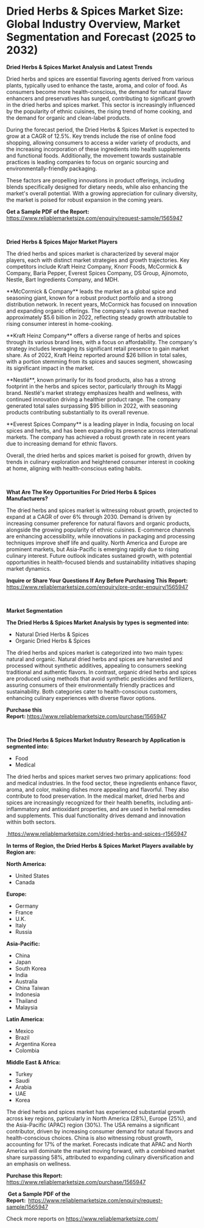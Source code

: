 <p><h1>Dried Herbs & Spices Market Size: Global Industry Overview, Market Segmentation and Forecast (2025 to 2032)</h1></p><p><strong>Dried Herbs & Spices Market Analysis and Latest Trends</strong></p>
<p><p>Dried herbs and spices are essential flavoring agents derived from various plants, typically used to enhance the taste, aroma, and color of food. As consumers become more health-conscious, the demand for natural flavor enhancers and preservatives has surged, contributing to significant growth in the dried herbs and spices market. This sector is increasingly influenced by the popularity of ethnic cuisines, the rising trend of home cooking, and the demand for organic and clean-label products. </p><p>During the forecast period, the Dried Herbs & Spices Market is expected to grow at a CAGR of 12.5%. Key trends include the rise of online food shopping, allowing consumers to access a wider variety of products, and the increasing incorporation of these ingredients into health supplements and functional foods. Additionally, the movement towards sustainable practices is leading companies to focus on organic sourcing and environmentally-friendly packaging. </p><p>These factors are propelling innovations in product offerings, including blends specifically designed for dietary needs, while also enhancing the market's overall potential. With a growing appreciation for culinary diversity, the market is poised for robust expansion in the coming years.</p></p>
<p><strong>Get a Sample PDF of the Report:&nbsp;</strong> <a href="https://www.reliablemarketsize.com/enquiry/request-sample/1565947?utm_campaign=2334&utm_medium=2&utm_source=Github&utm_content=ia&utm_term=07042025&utm_id=dried-herbs-spices">https://www.reliablemarketsize.com/enquiry/request-sample/1565947</a></p>
<p>&nbsp;</p>
<p><strong>Dried Herbs & Spices Major Market Players</strong></p>
<p><p>The dried herbs and spices market is characterized by several major players, each with distinct market strategies and growth trajectories. Key competitors include Kraft Heinz Company, Knorr Foods, McCormick & Company, Baria Pepper, Everest Spices Company, DS Group, Ajinomoto, Nestle, Bart Ingredients Company, and MDH.</p><p>**McCormick & Company** leads the market as a global spice and seasoning giant, known for a robust product portfolio and a strong distribution network. In recent years, McCormick has focused on innovation and expanding organic offerings. The company's sales revenue reached approximately $5.6 billion in 2022, reflecting steady growth attributable to rising consumer interest in home-cooking.</p><p>**Kraft Heinz Company** offers a diverse range of herbs and spices through its various brand lines, with a focus on affordability. The company's strategy includes leveraging its significant retail presence to gain market share. As of 2022, Kraft Heinz reported around $26 billion in total sales, with a portion stemming from its spices and sauces segment, showcasing its significant impact in the market.</p><p>**Nestlé**, known primarily for its food products, also has a strong footprint in the herbs and spices sector, particularly through its Maggi brand. Nestlé's market strategy emphasizes health and wellness, with continued innovation driving a healthier product range. The company generated total sales surpassing $95 billion in 2022, with seasoning products contributing substantially to its overall revenue.</p><p>**Everest Spices Company** is a leading player in India, focusing on local spices and herbs, and has been expanding its presence across international markets. The company has achieved a robust growth rate in recent years due to increasing demand for ethnic flavors.</p><p>Overall, the dried herbs and spices market is poised for growth, driven by trends in culinary exploration and heightened consumer interest in cooking at home, aligning with health-conscious eating habits.</p></p>
<p>&nbsp;</p>
<p><strong>What Are The Key Opportunities For Dried Herbs & Spices Manufacturers?</strong></p>
<p><p>The dried herbs and spices market is witnessing robust growth, projected to expand at a CAGR of over 6% through 2030. Demand is driven by increasing consumer preference for natural flavors and organic products, alongside the growing popularity of ethnic cuisines. E-commerce channels are enhancing accessibility, while innovations in packaging and processing techniques improve shelf life and quality. North America and Europe are prominent markets, but Asia-Pacific is emerging rapidly due to rising culinary interest. Future outlook indicates sustained growth, with potential opportunities in health-focused blends and sustainability initiatives shaping market dynamics.</p></p>
<p><strong>Inquire or Share Your Questions If Any Before Purchasing This Report:</strong> <a href="https://www.reliablemarketsize.com/enquiry/pre-order-enquiry/1565947?utm_campaign=2334&utm_medium=2&utm_source=Github&utm_content=ia&utm_term=07042025&utm_id=dried-herbs-spices">https://www.reliablemarketsize.com/enquiry/pre-order-enquiry/1565947</a></p>
<p>&nbsp;</p>
<p><strong>Market Segmentation</strong></p>
<p><strong>The Dried Herbs & Spices Market Analysis by types is segmented into:</strong></p>
<p><ul><li>Natural Dried Herbs & Spices</li><li>Organic Dried Herbs & Spices</li></ul></p>
<p><p>The dried herbs and spices market is categorized into two main types: natural and organic. Natural dried herbs and spices are harvested and processed without synthetic additives, appealing to consumers seeking traditional and authentic flavors. In contrast, organic dried herbs and spices are produced using methods that avoid synthetic pesticides and fertilizers, assuring consumers of their environmentally friendly practices and sustainability. Both categories cater to health-conscious customers, enhancing culinary experiences with diverse flavor options.</p></p>
<p><strong>Purchase this Report:&nbsp;</strong><a href="https://www.reliablemarketsize.com/purchase/1565947?utm_campaign=2334&utm_medium=2&utm_source=Github&utm_content=ia&utm_term=07042025&utm_id=dried-herbs-spices">https://www.reliablemarketsize.com/purchase/1565947</a></p>
<p>&nbsp;</p>
<p><strong>The Dried Herbs & Spices Market Industry Research by Application is segmented into:</strong></p>
<p><ul><li>Food</li><li>Medical</li></ul></p>
<p><p>The dried herbs and spices market serves two primary applications: food and medical industries. In the food sector, these ingredients enhance flavor, aroma, and color, making dishes more appealing and flavorful. They also contribute to food preservation. In the medical market, dried herbs and spices are increasingly recognized for their health benefits, including anti-inflammatory and antioxidant properties, and are used in herbal remedies and supplements. This dual functionality drives demand and innovation within both sectors.</p></p>
<p><a href="https://www.reliablemarketsize.com/dried-herbs-and-spices-r1565947?utm_campaign=2334&utm_medium=2&utm_source=Github&utm_content=ia&utm_term=07042025&utm_id=dried-herbs-spices">&nbsp;https://www.reliablemarketsize.com/dried-herbs-and-spices-r1565947</a></p>
<p><strong>In terms of Region, the Dried Herbs & Spices Market Players available by Region are:</strong></p>
<p>
    <p> <strong> North America: </strong>
        <ul>
            <li>United States</li>
            <li>Canada</li>
        </ul>
        </p> 
    <p> <strong> Europe: </strong>
        <ul>
            <li>Germany</li>
            <li>France</li>
            <li>U.K.</li>
            <li>Italy</li>
            <li>Russia</li>
        </ul>
        </p> 
    <p> <strong> Asia-Pacific: </strong>
        <ul>
            <li>China</li>
            <li>Japan</li>
            <li>South Korea</li>
            <li>India</li>
            <li>Australia</li>
            <li>China Taiwan</li>
            <li>Indonesia</li>
            <li>Thailand</li>
            <li>Malaysia</li>
        </ul>
        </p> 
    <p> <strong> Latin America: </strong>
        <ul>
            <li>Mexico</li>
            <li>Brazil</li>
            <li>Argentina Korea</li>
            <li>Colombia</li>
        </ul>
        </p> 
    <p> <strong> Middle East & Africa: </strong>
        <ul>
            <li>Turkey</li>
            <li>Saudi</li>
            <li>Arabia</li>
            <li>UAE</li>
            <li>Korea</li>
        </ul>
    </p>
    </p>
<p><p>The dried herbs and spices market has experienced substantial growth across key regions, particularly in North America (28%), Europe (25%), and the Asia-Pacific (APAC) region (30%). The USA remains a significant contributor, driven by increasing consumer demand for natural flavors and health-conscious choices. China is also witnessing robust growth, accounting for 17% of the market. Forecasts indicate that APAC and North America will dominate the market moving forward, with a combined market share surpassing 58%, attributed to expanding culinary diversification and an emphasis on wellness.</p></p>
<p><strong>Purchase this Report: </strong><a href="https://www.reliablemarketsize.com/purchase/1565947?utm_campaign=2334&utm_medium=2&utm_source=Github&utm_content=ia&utm_term=07042025&utm_id=dried-herbs-spices">https://www.reliablemarketsize.com/purchase/1565947</a></p>
<p>&nbsp;<strong>Get a Sample PDF of the Report:&nbsp;&nbsp;</strong><a href="https://www.reliablemarketsize.com/enquiry/request-sample/1565947?utm_campaign=2334&utm_medium=2&utm_source=Github&utm_content=ia&utm_term=07042025&utm_id=dried-herbs-spices">https://www.reliablemarketsize.com/enquiry/request-sample/1565947</a></p>
<p><strong></strong></p>
<p>Check more reports on <a href="https://www.reliablemarketsize.com/?utm_campaign=2334&utm_medium=2&utm_source=Github&utm_content=ia&utm_term=07042025&utm_id=dried-herbs-spices">https://www.reliablemarketsize.com/</a></p>